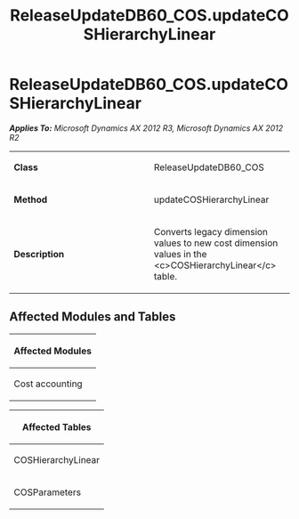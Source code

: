 ﻿---
title: ReleaseUpdateDB60_COS.updateCOSHierarchyLinear
TOCTitle: ReleaseUpdateDB60_COS.updateCOSHierarchyLinear
ms:assetid: e7a0be1c-5194-2ba3-531d-2563e91090e8
ms:mtpsurl: https://msdn.microsoft.com/en-us/library/JJ719830(v=AX.60)
ms:contentKeyID: 49711903
ms.date: 05/18/2015
mtps_version: v=AX.60
---

# ReleaseUpdateDB60\_COS.updateCOSHierarchyLinear 


_**Applies To:** Microsoft Dynamics AX 2012 R3, Microsoft Dynamics AX 2012 R2_

<table>
<colgroup>
<col style="width: 50%" />
<col style="width: 50%" />
</colgroup>
<tbody>
<tr class="odd">
<td><p><strong>Class</strong></p></td>
<td><p>ReleaseUpdateDB60_COS</p></td>
</tr>
<tr class="even">
<td><p><strong>Method</strong></p></td>
<td><p>updateCOSHierarchyLinear</p></td>
</tr>
<tr class="odd">
<td><p><strong>Description</strong></p></td>
<td><p>Converts legacy dimension values to new cost dimension values in the &lt;c&gt;COSHierarchyLinear&lt;/c&gt; table.</p></td>
</tr>
</tbody>
</table>


## Affected Modules and Tables

<table>
<colgroup>
<col style="width: 100%" />
</colgroup>
<thead>
<tr class="header">
<th><p>Affected Modules</p></th>
</tr>
</thead>
<tbody>
<tr class="odd">
<td><p>Cost accounting</p></td>
</tr>
</tbody>
</table>


<table>
<colgroup>
<col style="width: 100%" />
</colgroup>
<thead>
<tr class="header">
<th><p>Affected Tables</p></th>
</tr>
</thead>
<tbody>
<tr class="odd">
<td><p>COSHierarchyLinear</p></td>
</tr>
<tr class="even">
<td><p>COSParameters</p></td>
</tr>
</tbody>
</table>

  


